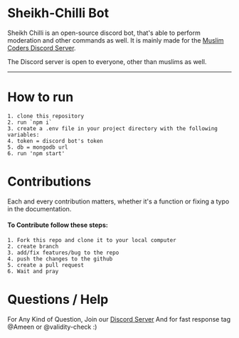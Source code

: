 # Sheikh-Chilli Bot

Sheikh Chilli is an open-source discord bot, that's able to perform moderation and other commands as well. It is mainly made for the [Muslim Coders Discord Server](https://discord.gg/Vtnv3tBJem).

The Discord server is open to everyone, other than muslims as well.

---

# How to run

```
1. clone this repository
2. run `npm i`
3. create a .env file in your project directory with the following variables:
4. token = discord bot's token
5. db = mongodb url
6. run 'npm start'
```

# Contributions

Each and every contribution matters, whether it's a function or fixing a typo in the documentation.

#### To Contribute follow these steps:

    1. Fork this repo and clone it to your local computer
    2. create branch
    3. add/fix features/bug to the repo
    4. push the changes to the github
    5. create a pull request
    6. Wait and pray

# Questions / Help

For Any Kind of Question, Join our [Discord Server](https://discord.gg/Vtnv3tBJem)
And for fast response tag @Ameen or @validity-check
:)
